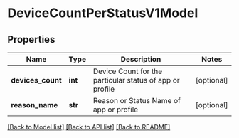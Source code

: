 # DeviceCountPerStatusV1Model

## Properties
Name | Type | Description | Notes
------------ | ------------- | ------------- | -------------
**devices_count** | **int** | Device Count for the particular status of app or profile | [optional] 
**reason_name** | **str** | Reason or Status Name of app or profile | [optional] 

[[Back to Model list]](../README.md#documentation-for-models) [[Back to API list]](../README.md#documentation-for-api-endpoints) [[Back to README]](../README.md)


